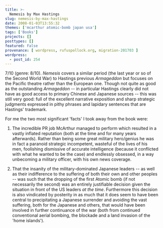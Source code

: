 ```yaml
---
title: >-
  Nemesis by Max Hastings
slug: nemesis-by-max-hastings
date: 2008-01-03T13:55:32
themes: ['mcarthur atomic-bomb japan usa']
tags: ['Books']
projects: []
posttypes: []
featured: False
provenance: [ wordpress, rufuspollock.org, migration-201703 ]
wordpress:
  - post_id: 254
---
```


7/10 (genre: 8/10). *Nemesis* covers a similar period (the last year or so of the Second World War) to Hastings previous *Armageddon* but focuses on the Pacific theatre rather than the European one. Though not quite as good as the outstanding *Armageddon* -- in particular Hastings clearly did not have as good access to primary Chinese and Japanese sources -- this was still very good: full of  the excellent narrative exposition and sharp strategic judgments expressed in pithy phrases and lapidary sentences that are Hastings' trademark.

For me the two most significant 'facts' I took away from the book were:

1. The incredible PR job McArthur managed to perform which resulted in a vastly inflated reputation (both at the time and for many years afterwards). Rather than being some great military hero/genius he was in fact a paranoid strategic incompetent, wasteful of the lives of his men, foolishing dismissive of accurate intelligence (because it conflicted with what he wanted to be the case) and endlessly obsessed, in a way unbecoming a military officer, with his own news coverage.

2. That the insanity of the military-dominated Japanese leaders -- as well as their indifference to the suffering of both their own and other peoples -- was such that the dropping of the first Atomic bomb (if not necessarily the second) was an entirely justifiable decision given the situation in front of the US leaders *at the time*. Furthermore this decision is also vindicated by posterity in as much that it does seem to have been central to precipitating a Japanese surrender and avoiding the vast suffering, both for the Japanese and others, that would have been involved in further continuance of the war (both from continued conventional aerial bombing, the blockade and a land invasion of the 'home islands').


